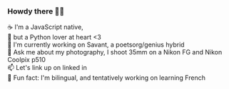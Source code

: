 ### Howdy there 👋🤠
  ☕ I'm a JavaScript native, <br>
  🐍 but a Python lover at heart <3 <br>
  🔭 I'm currently working on Savant, a poetsorg/genius hybrid <br>
  💬 Ask me about my photography, I shoot 35mm on a Nikon FG and Nikon Coolpix p510 <br>
  📫 Let's link up on linked in <br>
  🌱 Fun fact: I'm bilingual, and tentatively working on learning French  <br>

<!--
**jjlazo/jjlazo** is a ✨ _special_ ✨ repository because its `README.md` (this file) appears on your GitHub profile.

Here are some ideas to get you started:

- 🔭 I’m currently working on ...
- 🌱 I’m currently learning ...
- 👯 I’m looking to collaborate on ...
- 🤔 I’m looking for help with ...
- 💬 Ask me about ...
- 📫 How to reach me: ...
- 😄 Pronouns: ...
- ⚡ Fun fact: ...
-->
